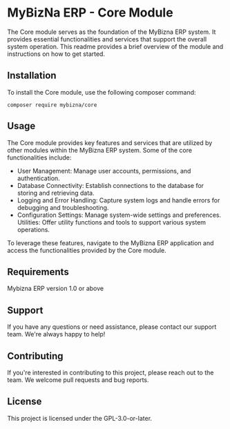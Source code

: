 # MyBizNa ERP - Core Module
The Core module serves as the foundation of the MyBizna ERP system. It provides essential functionalities and services that support the overall system operation. This readme provides a brief overview of the module and instructions on how to get started.

## Installation 
To install the Core module, use the following composer command:
```
composer require mybizna/core
```
## Usage
The Core module provides key features and services that are utilized by other modules within the MyBizna ERP system. Some of the core functionalities include:

 - User Management: Manage user accounts, permissions, and authentication.
 - Database Connectivity: Establish connections to the database for storing and retrieving data.
 - Logging and Error Handling: Capture system logs and handle errors for debugging and troubleshooting.
 - Configuration Settings: Manage system-wide settings and preferences.
Utilities: Offer utility functions and tools to support various system operations.

To leverage these features, navigate to the MyBizna ERP application and access the functionalities provided by the Core module.

## Requirements
Mybizna ERP version 1.0 or above

## Support
If you have any questions or need assistance, please contact our support team. We're always happy to help!

## Contributing
If you're interested in contributing to this project, please reach out to the team. We welcome pull requests and bug reports.

## License
This project is licensed under the GPL-3.0-or-later.
